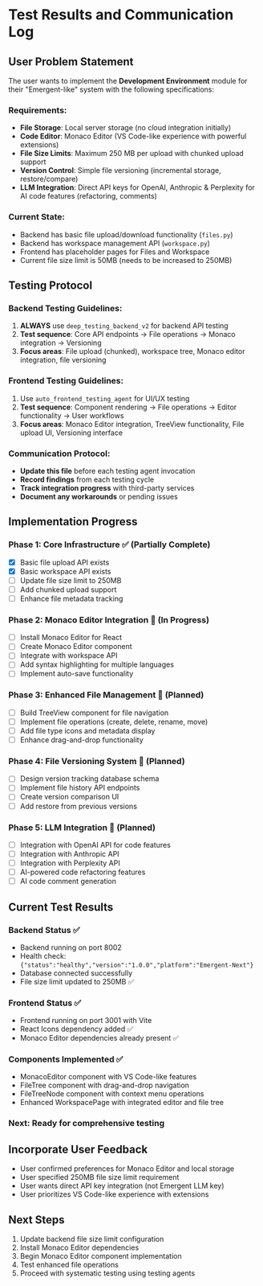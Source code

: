 # Test Results and Communication Log

## User Problem Statement
The user wants to implement the **Development Environment** module for their "Emergent-like" system with the following specifications:

### Requirements:
- **File Storage**: Local server storage (no cloud integration initially)
- **Code Editor**: Monaco Editor (VS Code-like experience with powerful extensions)
- **File Size Limits**: Maximum 250 MB per upload with chunked upload support
- **Version Control**: Simple file versioning (incremental storage, restore/compare)
- **LLM Integration**: Direct API keys for OpenAI, Anthropic & Perplexity for AI code features (refactoring, comments)

### Current State:
- Backend has basic file upload/download functionality (`files.py`)
- Backend has workspace management API (`workspace.py`) 
- Frontend has placeholder pages for Files and Workspace
- Current file size limit is 50MB (needs to be increased to 250MB)

## Testing Protocol

### Backend Testing Guidelines:
1. **ALWAYS** use `deep_testing_backend_v2` for backend API testing
2. **Test sequence**: Core API endpoints → File operations → Monaco integration → Versioning
3. **Focus areas**: File upload (chunked), workspace tree, Monaco editor integration, file versioning

### Frontend Testing Guidelines:
1. Use `auto_frontend_testing_agent` for UI/UX testing
2. **Test sequence**: Component rendering → File operations → Editor functionality → User workflows
3. **Focus areas**: Monaco Editor integration, TreeView functionality, File upload UI, Versioning interface

### Communication Protocol:
- **Update this file** before each testing agent invocation
- **Record findings** from each testing cycle
- **Track integration progress** with third-party services
- **Document any workarounds** or pending issues

## Implementation Progress

### Phase 1: Core Infrastructure ✅ (Partially Complete)
- [x] Basic file upload API exists
- [x] Basic workspace API exists  
- [ ] Update file size limit to 250MB
- [ ] Add chunked upload support
- [ ] Enhance file metadata tracking

### Phase 2: Monaco Editor Integration 🔄 (In Progress)
- [ ] Install Monaco Editor for React
- [ ] Create Monaco Editor component
- [ ] Integrate with workspace API
- [ ] Add syntax highlighting for multiple languages
- [ ] Implement auto-save functionality

### Phase 3: Enhanced File Management 📝 (Planned)
- [ ] Build TreeView component for file navigation
- [ ] Implement file operations (create, delete, rename, move)
- [ ] Add file type icons and metadata display
- [ ] Enhance drag-and-drop functionality

### Phase 4: File Versioning System 📝 (Planned)
- [ ] Design version tracking database schema
- [ ] Implement file history API endpoints
- [ ] Create version comparison UI
- [ ] Add restore from previous versions

### Phase 5: LLM Integration 📝 (Planned)
- [ ] Integration with OpenAI API for code features
- [ ] Integration with Anthropic API
- [ ] Integration with Perplexity API
- [ ] AI-powered code refactoring features
- [ ] AI code comment generation

## Current Test Results

### Backend Status ✅
- Backend running on port 8002 
- Health check: `{"status":"healthy","version":"1.0.0","platform":"Emergent-Next"}`
- Database connected successfully
- File size limit updated to 250MB ✅

### Frontend Status ✅  
- Frontend running on port 3001 with Vite
- React Icons dependency added ✅
- Monaco Editor dependencies already present ✅

### Components Implemented ✅
- MonacoEditor component with VS Code-like features
- FileTree component with drag-and-drop navigation
- FileTreeNode component with context menu operations
- Enhanced WorkspacePage with integrated editor and file tree

### Next: Ready for comprehensive testing

## Incorporate User Feedback
- User confirmed preferences for Monaco Editor and local storage
- User specified 250MB file size limit requirement
- User wants direct API key integration (not Emergent LLM key)
- User prioritizes VS Code-like experience with extensions

## Next Steps
1. Update backend file size limit configuration
2. Install Monaco Editor dependencies  
3. Begin Monaco Editor component implementation
4. Test enhanced file operations
5. Proceed with systematic testing using testing agents